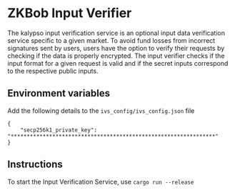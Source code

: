 # ZKBob Input Verifier

The kalypso input verification service is an optional input data verification service specific to a given market. To avoid fund losses from incorrect signatures sent by users, users have the option to verify their requests by checking if the data is properly encrypted. The input verifier checks if the input format for a given request is valid and if the secret inputs correspond to the respective public inputs.

## Environment variables
Add the following details to the `ivs_config/ivs_config.json` file

```
{
    "secp256k1_private_key": "****************************************************************"
}
```

## Instructions
To start the Input Verification Service, use `cargo run --release`